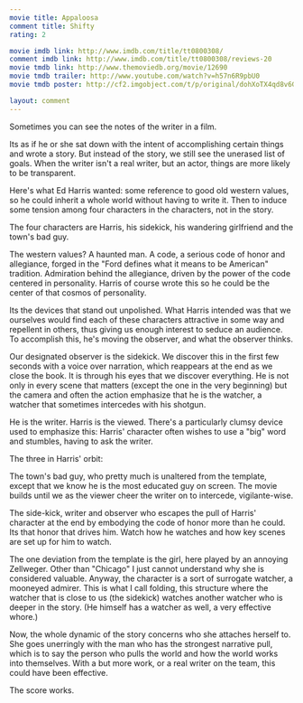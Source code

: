 ```yaml
---
movie title: Appaloosa
comment title: Shifty
rating: 2

movie imdb link: http://www.imdb.com/title/tt0800308/
comment imdb link: http://www.imdb.com/title/tt0800308/reviews-20
movie tmdb link: http://www.themoviedb.org/movie/12690
movie tmdb trailer: http://www.youtube.com/watch?v=h57n6R9pbU0
movie tmdb poster: http://cf2.imgobject.com/t/p/original/dohXoTX4qd8v6GOBLkMcrBBlXzw.jpg

layout: comment
---
```


Sometimes you can see the notes of the writer in a film. 

Its as if he or she sat down with the intent of accomplishing certain things and wrote a story. But instead of the story, we still see the unerased list of goals. When the writer isn't a real writer, but an actor, things are more likely to be transparent.

Here's what Ed Harris wanted: some reference to good old western values, so he could inherit a whole world without having to write it. Then to induce some tension among four characters in the characters, not in the story. 

The four characters are Harris, his sidekick, his wandering girlfriend and the town's bad guy.

The western values? A haunted man. A code, a serious code of honor and allegiance, forged in the "Ford defines what it means to be American" tradition. Admiration behind the allegiance, driven by the power of the code centered in personality. Harris of course wrote this so he could be the center of that cosmos of personality.

Its the devices that stand out unpolished. What Harris intended was that we ourselves would find each of these characters attractive in some way and repellent in others, thus giving us enough interest to seduce an audience. To accomplish this, he's moving the observer, and what the observer thinks.

Our designated observer is the sidekick. We discover this in the first few seconds with a voice over narration, which reappears at the end as we close the book. It is through his eyes that we discover everything. He is not only in every scene that matters (except the one in the very beginning) but the camera and often the action emphasize that he is the watcher, a watcher that sometimes intercedes with his shotgun. 

He is the writer. Harris is the viewed. There's a particularly clumsy device used to emphasize this: Harris' character often wishes to use a "big" word and stumbles, having to ask the writer. 

The three in Harris' orbit:

The town's bad guy, who pretty much is unaltered from the template, except that we know he is the most educated guy on screen. The movie builds until we as the viewer cheer the writer on to intercede, vigilante-wise.

The side-kick, writer and observer who escapes the pull of Harris' character at the end by embodying the code of honor more than he could. Its that honor that drives him. Watch how he watches and how key scenes are set up for him to watch.

The one deviation from the template is the girl, here played by an annoying Zellweger. Other than "Chicago" I just cannot understand why she is considered valuable. Anyway, the character is a sort of surrogate watcher, a mooneyed admirer. This is what I call folding, this structure where the watcher that is close to us (the sidekick) watches another watcher who is deeper in the story. (He himself has a watcher as well, a very effective whore.)

Now, the whole dynamic of the story concerns who she attaches herself to. She goes unerringly with the man who has the strongest narrative pull, which is to say the person who pulls the world and how the world works into themselves. With a but more work, or a real writer on the team, this could have been effective.

The score works.